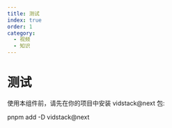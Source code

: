 ```yaml
---
title: 测试
index: true
order: 1
category:
  - 视频
  - 知识
---
```


<Catalog />

# 测试

使用本组件前，请先在你的项目中安装 vidstack@next 包:

pnpm add -D vidstack@next

<VidStack
  src="https://files.vidstack.io/sprite-fight/720p.mp4"
  poster="https://files.vidstack.io/sprite-fight/poster.webp"
/>

<VidStack
  src="https://theme-hope-assets.vuejs.press/files/sample.mp3"
  title="VidStack 示例音频"
/>

<VidStack
  src="youtube/_cMxraX_5RE"
  title="VidStack YouTube Demo"
/>
